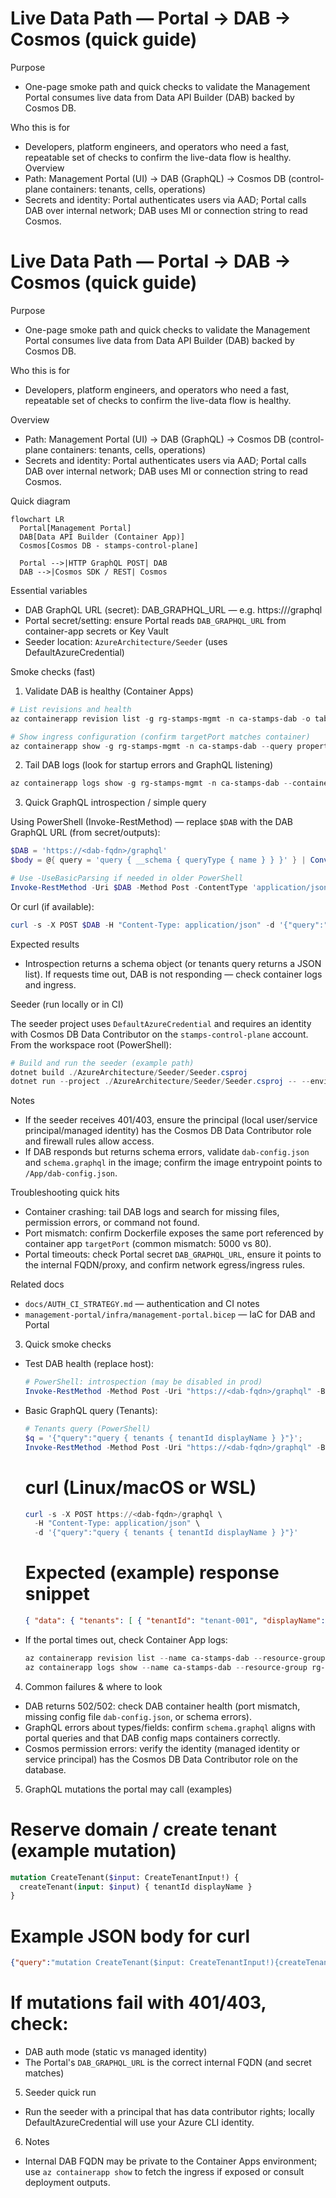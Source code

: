 # Live Data Path — Portal → DAB → Cosmos (quick guide)

Purpose
- One-page smoke path and quick checks to validate the Management Portal consumes live data from Data API Builder (DAB) backed by Cosmos DB.

Who this is for
- Developers, platform engineers, and operators who need a fast, repeatable set of checks to confirm the live-data flow is healthy.
Overview
- Path: Management Portal (UI) → DAB (GraphQL) → Cosmos DB (control-plane containers: tenants, cells, operations)
- Secrets and identity: Portal authenticates users via AAD; Portal calls DAB over internal network; DAB uses MI or connection string to read Cosmos.
 # Live Data Path — Portal → DAB → Cosmos (quick guide)

 Purpose
 - One-page smoke path and quick checks to validate the Management Portal consumes live data from Data API Builder (DAB) backed by Cosmos DB.

 Who this is for
 - Developers, platform engineers, and operators who need a fast, repeatable set of checks to confirm the live-data flow is healthy.

 Overview
 - Path: Management Portal (UI) → DAB (GraphQL) → Cosmos DB (control-plane containers: tenants, cells, operations)
 - Secrets and identity: Portal authenticates users via AAD; Portal calls DAB over internal network; DAB uses MI or connection string to read Cosmos.

 Quick diagram

 ```mermaid
 flowchart LR
   Portal[Management Portal]
   DAB[Data API Builder (Container App)]
   Cosmos[Cosmos DB - stamps-control-plane]

   Portal -->|HTTP GraphQL POST| DAB
   DAB -->|Cosmos SDK / REST| Cosmos
 ```

 Essential variables
 - DAB GraphQL URL (secret): DAB_GRAPHQL_URL — e.g. https://<internal-fqdn>/graphql
 - Portal secret/setting: ensure Portal reads `DAB_GRAPHQL_URL` from container-app secrets or Key Vault
 - Seeder location: `AzureArchitecture/Seeder` (uses DefaultAzureCredential)

 Smoke checks (fast)

 1) Validate DAB is healthy (Container Apps)

 ```powershell
 # List revisions and health
 az containerapp revision list -g rg-stamps-mgmt -n ca-stamps-dab -o table

 # Show ingress configuration (confirm targetPort matches container)
 az containerapp show -g rg-stamps-mgmt -n ca-stamps-dab --query properties.configuration.ingress
 ```

 2) Tail DAB logs (look for startup errors and GraphQL listening)

 ```powershell
 az containerapp logs show -g rg-stamps-mgmt -n ca-stamps-dab --container dab --tail 200
 ```

 3) Quick GraphQL introspection / simple query

 Using PowerShell (Invoke-RestMethod) — replace `$DAB` with the DAB GraphQL URL (from secret/outputs):

 ```powershell
 $DAB = 'https://<dab-fqdn>/graphql'
 $body = @{ query = 'query { __schema { queryType { name } } }' } | ConvertTo-Json

 # Use -UseBasicParsing if needed in older PowerShell
 Invoke-RestMethod -Uri $DAB -Method Post -ContentType 'application/json' -Body $body
 ```

 Or curl (if available):

 ```powershell
 curl -s -X POST $DAB -H "Content-Type: application/json" -d '{"query":"{ tenants { tenantId name } }"}' | jq
 ```

 Expected results
 - Introspection returns a schema object (or tenants query returns a JSON list). If requests time out, DAB is not responding — check container logs and ingress.

 Seeder (run locally or in CI)

 The seeder project uses `DefaultAzureCredential` and requires an identity with Cosmos DB Data Contributor on the `stamps-control-plane` account.
 From the workspace root (PowerShell):

 ```powershell
 # Build and run the seeder (example path)
 dotnet build ./AzureArchitecture/Seeder/Seeder.csproj
 dotnet run --project ./AzureArchitecture/Seeder/Seeder.csproj -- --environment dev
 ```

 Notes
 - If the seeder receives 401/403, ensure the principal (local user/service principal/managed identity) has the Cosmos DB Data Contributor role and firewall rules allow access.
 - If DAB responds but returns schema errors, validate `dab-config.json` and `schema.graphql` in the image; confirm the image entrypoint points to `/App/dab-config.json`.

 Troubleshooting quick hits

 - Container crashing: tail DAB logs and search for missing files, permission errors, or command not found.
 - Port mismatch: confirm Dockerfile exposes the same port referenced by container app `targetPort` (common mismatch: 5000 vs 80).
 - Portal timeouts: check Portal secret `DAB_GRAPHQL_URL`, ensure it points to the internal FQDN/proxy, and confirm network egress/ingress rules.

 Related docs
 - `docs/AUTH_CI_STRATEGY.md` — authentication and CI notes
 - `management-portal/infra/management-portal.bicep` — IaC for DAB and Portal

3) Quick smoke checks
- Test DAB health (replace host):
  ```powershell
  # PowerShell: introspection (may be disabled in prod)
  Invoke-RestMethod -Method Post -Uri "https://<dab-fqdn>/graphql" -Body '{"query":"{ __schema { types { name } } }"}' -ContentType 'application/json'
  ```
- Basic GraphQL query (Tenants):
  ```powershell
  # Tenants query (PowerShell)
  $q = '{"query":"query { tenants { tenantId displayName } }"}';
  Invoke-RestMethod -Method Post -Uri "https://<dab-fqdn>/graphql" -Body $q -ContentType 'application/json'
  ```

  # curl (Linux/macOS or WSL)
  ```powershell
  curl -s -X POST https://<dab-fqdn>/graphql \
    -H "Content-Type: application/json" \
    -d '{"query":"query { tenants { tenantId displayName } }"}'
  ```

  # Expected (example) response snippet
  ```json
  { "data": { "tenants": [ { "tenantId": "tenant-001", "displayName": "Acme Ltd" } ] } }
  ```
- If the portal times out, check Container App logs:
  ```powershell
  az containerapp revision list --name ca-stamps-dab --resource-group rg-stamps-mgmt --output table
  az containerapp logs show --name ca-stamps-dab --resource-group rg-stamps-mgmt --revision <revision-name>
  ```

4) Common failures & where to look
- DAB returns 502/502: check DAB container health (port mismatch, missing config file `dab-config.json`, or schema errors).
- GraphQL errors about types/fields: confirm `schema.graphql` aligns with portal queries and that DAB config maps containers correctly.
- Cosmos permission errors: verify the identity (managed identity or service principal) has the Cosmos DB Data Contributor role on the database.

5) GraphQL mutations the portal may call (examples)

  # Reserve domain / create tenant (example mutation)
  ```graphql
  mutation CreateTenant($input: CreateTenantInput!) {
    createTenant(input: $input) { tenantId displayName }
  }
  ```

  # Example JSON body for curl
  ```json
  {"query":"mutation CreateTenant($input: CreateTenantInput!){createTenant(input:$input){tenantId displayName}}","variables":{"input":{"displayName":"New Tenant","tenantId":"tenant-123"}}}
  ```

  # If mutations fail with 401/403, check:
  - DAB auth mode (static vs managed identity)
  - The Portal's `DAB_GRAPHQL_URL` is the correct internal FQDN (and secret matches)

5) Seeder quick run
- Run the seeder with a principal that has data contributor rights; locally DefaultAzureCredential will use your Azure CLI identity.

6) Notes
- Internal DAB FQDN may be private to the Container Apps environment; use `az containerapp show` to fetch the ingress if exposed or consult deployment outputs.




